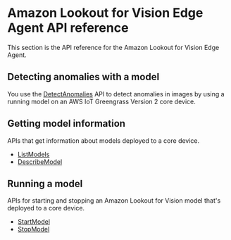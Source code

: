 # Amazon Lookout for Vision Edge Agent API reference<a name="edge-agent-reference"></a>

This section is the API reference for the Amazon Lookout for Vision Edge Agent\.

## Detecting anomalies with a model<a name="edge-agent-reference-find-anomalies"></a>

You use the [DetectAnomalies](edge-agent-reference-detect-anomalies.md) API to detect anomalies in images by using a running model on an AWS IoT Greengrass Version 2 core device\.

## Getting model information<a name="edge-agent-reference-model-info"></a>

APIs that get information about models deployed to a core device\.
+ [ListModels](edge-agent-reference-list-models.md)
+ [DescribeModel](edge-agent-reference-describe-model.md)

## Running a model<a name="edge-agent-reference-run-model"></a>

APIs for starting and stopping an Amazon Lookout for Vision model that's deployed to a core device\.
+ [StartModel](edge-agent-reference-start-model.md)
+ [StopModel](edge-agent-reference-stop-model.md)